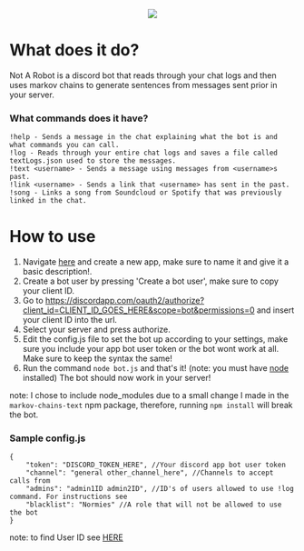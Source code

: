 <p align="center">
  <img src=http://i.imgur.com/KAG6MVo.png/>
</p>


# What does it do?
Not A Robot is a discord bot that reads through your chat logs and then uses markov chains to generate sentences from messages sent prior in your server.
### What commands does it have?
```
!help - Sends a message in the chat explaining what the bot is and what commands you can call.
!log - Reads through your entire chat logs and saves a file called textLogs.json used to store the messages.
!text <username> - Sends a message using messages from <username>s past.
!link <username> - Sends a link that <username> has sent in the past.
!song - Links a song from Soundcloud or Spotify that was previously linked in the chat.
```

# How to use
1. Navigate [here](https://discordapp.com/developers/applications/me) and create a new app, make sure to name it and give it a basic description!.
2. Create a bot user by pressing 'Create a bot user', make sure to copy your client ID.
3. Go to https://discordapp.com/oauth2/authorize?client_id=CLIENT_ID_GOES_HERE&scope=bot&permissions=0 and insert your client ID into the url.
4. Select your server and press authorize.
5. Edit the config.js file to set the bot up according to your settings, make sure you include your app bot user token or the bot wont work at all. Make sure to keep the syntax the same!
6. Run the command `node bot.js` and that's it! (note: you must have [node](https://nodejs.org/en/) installed) The bot should now work in your server!

note: I chose to include node_modules due to a small change I made in the `markov-chains-text` npm package, therefore, running `npm install` will break the bot.

### Sample config.js
```
{
    "token": "DISCORD_TOKEN_HERE", //Your discord app bot user token
    "channel": "general other_channel_here", //Channels to accept calls from
    "admins": "admin1ID admin2ID", //ID's of users allowed to use !log command. For instructions see
    "blacklist": "Normies" //A role that will not be allowed to use the bot
}
```
note: to find User ID see [HERE](https://support.discordapp.com/hc/en-us/articles/206346498-Where-can-I-find-my-User-Server-Message-ID-)
